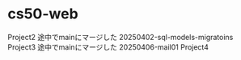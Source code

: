 # cs50-web

Project2 途中でmainにマージした 20250402-sql-models-migratoins
Project3 途中でmainにマージした 20250406-mail01
Project4
